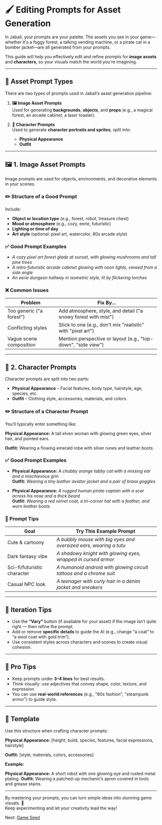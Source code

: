 # 🖌️ Editing Prompts for Asset Generation

In Jabali, your prompts are your palette. The assets you see in your game—whether it's a foggy forest, a talking vending machine, or a pirate cat in a bomber jacket—are all generated from your prompts.

This guide will help you effectively edit and refine prompts for **image assets** and **characters**, so your visuals match the world you're imagining.

---

## 🎨 Asset Prompt Types

There are two types of prompts used in Jabali’s asset generation pipeline:

1. **🖼️ Image Asset Prompts**  
   Used for generating **backgrounds**, **objects**, and **props** (e.g., a magical forest, an arcade cabinet, a laser toaster).

2. **🧍 Character Prompts**  
   Used to generate **character portraits and sprites**, split into:
   - **Physical Appearance**
   - **Outfit**

---

## 🖼️ 1. Image Asset Prompts

Image prompts are used for objects, environments, and decorative elements in your scenes.

### ✏️ Structure of a Good Prompt

Include:
- **Object or location type** (e.g., forest, robot, treasure chest)
- **Mood or atmosphere** (e.g., cozy, eerie, futuristic)
- **Lighting or time of day**
- **Art style** (optional: pixel art, watercolor, 80s arcade style)

### ✅ Good Prompt Examples

- *A cozy pixel art forest glade at sunset, with glowing mushrooms and tall pine trees*
- *A retro-futuristic arcade cabinet glowing with neon lights, viewed from a side angle*
- *An eerie dungeon hallway in isometric style, lit by flickering torches*

### ❌ Common Issues

| Problem                     | Fix By...                                                         |
|----------------------------|--------------------------------------------------------------------|
| Too generic ("a forest")   | Add atmosphere, style, and detail ("a snowy forest with mist")     |
| Conflicting styles         | Stick to one (e.g., don't mix "realistic" with "pixel art")        |
| Vague scene composition    | Mention perspective or layout (e.g., "top-down", "side view")      |

---

## 🧍 2. Character Prompts

Character prompts are split into two parts:
- **Physical Appearance** – Facial features, body type, hairstyle, age, species, etc.
- **Outfit** – Clothing style, accessories, materials, and colors.

### ✏️ Structure of a Character Prompt

You’ll typically enter something like:

**Physical Appearance:** A tall elven woman with glowing green eyes, silver hair, and pointed ears. 

**Outfit:** Wearing a flowing emerald robe with silver runes and leather boots.


### ✅ Good Prompt Examples

- **Physical Appearance:** *A chubby orange tabby cat with a missing ear and a mischievous grin*  
  **Outfit:** *Wearing a tiny leather aviator jacket and a pair of brass goggles*

- **Physical Appearance:** *A rugged human pirate captain with a scar across his nose and a thick beard*  
  **Outfit:** *Wearing a red velvet coat, a tri-corner hat with a feather, and worn leather boots*

### 🧠 Prompt Tips

| Goal                          | Try This Example Prompt                                           |
|------------------------------|-------------------------------------------------------------------|
| Cute & cartoony              | *A bubbly mouse with big eyes and oversized ears, wearing a tutu* |
| Dark fantasy vibe            | *A shadowy knight with glowing eyes, wrapped in cursed armor*     |
| Sci-fi/futuristic character  | *A humanoid android with glowing circuit tattoos and a chrome suit*|
| Casual NPC look              | *A teenager with curly hair in a denim jacket and sneakers*        |

---

## 🧪 Iteration Tips

- Use the **“Vary”** button (if available for your asset) if the image isn’t quite right — then refine the prompt.
- Add or remove **specific details** to guide the AI (e.g., change “a coat” to “a wool coat with gold trim”).
- Use consistent styles across characters and scenes to create visual cohesion.

---

## 📌 Pro Tips

- Keep prompts under **3–4 lines** for best results.
- Think visually: use adjectives that convey shape, color, texture, and expression.
- You can use **real-world references** (e.g., "80s fashion", "steampunk armor") to guide style.

---

## 🧰 Template

Use this structure when crafting character prompts:

**Physical Appearance:** [height, build, species, features, facial expressions, hairstyle]

**Outfit:** [style, materials, colors, accessories]

**Example:**

**Physical Appearance:** A short robot with one glowing eye and rusted metal plating.
**Outfit:** Wearing a patched-up mechanic’s apron covered in tools and grease stains.

---

By mastering your prompts, you can turn simple ideas into stunning game visuals. 🎨  
Keep experimenting and let your creativity lead the way!

Next: [Game Seed](game-seed.md)
